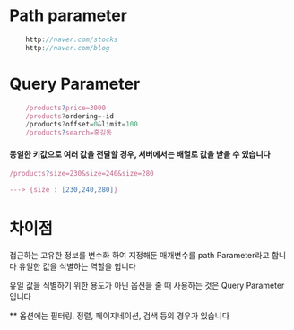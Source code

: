 # Path parameter

```js
	http://naver.com/stocks
	http://naver.com/blog
```

# Query Parameter
```js
	/products?price=3000
	/products?ordering=-id
	/products?offset=0&limit=100
	/products?search=홍길동
```

#### 동일한 키값으로 여러 값을 전달할 경우, 서버에서는 배열로 값을 받을 수 있습니다

```js
/products?size=230&size=240&size=280

---> {size : [230,240,280]}
```


# 차이점

접근하는 고유한 정보를 변수화 하여 지정해둔 매개변수를 path Parameter라고 합니다 유일한 값을 식별하는 역할을 합니다

유일 값을 식별하기 위한 용도가 아닌 옵션을 줄 때 사용하는 것은 Query Parameter 입니다

** 옵션에는 필터링, 정렬, 페이지네이션, 검색 등의 경우가 있습니다
